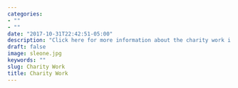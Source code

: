 ```yaml
---
categories:
- ""
- ""
date: "2017-10-31T22:42:51-05:00"
description: "Click here for more information about the charity work i have done/do"
draft: false
image: sleone.jpg
keywords: ""
slug: Charity Work
title: Charity Work
---
```




